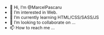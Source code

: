 - 👋 Hi, I’m @MarcelPascaru
- 👀 I’m interested in Web.
- 🌱 I’m currently learning HTML/CSS/SASS/JS
- 💞️ I’m looking to collaborate on ...
- 📫 How to reach me ...

<!---
MarcelPascaru/MarcelPascaru is a ✨ special ✨ repository because its `README.md` (this file) appears on your GitHub profile.
You can click the Preview link to take a look at your changes.
--->
